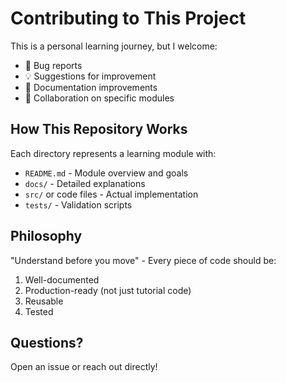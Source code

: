 # Contributing to This Project

This is a personal learning journey, but I welcome:

- 🐛 Bug reports
- 💡 Suggestions for improvement
- 📖 Documentation improvements
- 🤝 Collaboration on specific modules

## How This Repository Works

Each directory represents a learning module with:
- `README.md` - Module overview and goals
- `docs/` - Detailed explanations
- `src/` or code files - Actual implementation
- `tests/` - Validation scripts

## Philosophy

"Understand before you move" - Every piece of code should be:
1. Well-documented
2. Production-ready (not just tutorial code)
3. Reusable
4. Tested

## Questions?

Open an issue or reach out directly!
